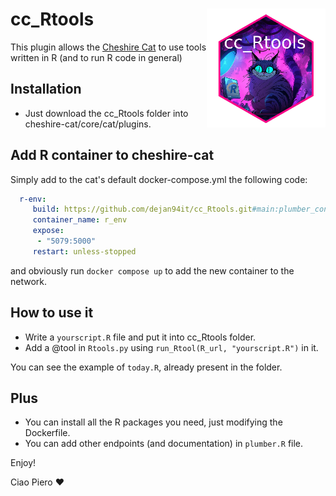 # cc_Rtools <img src="logo.png" align="right" width="190" height="190" />
This plugin allows the [Cheshire Cat](https://github.com/cheshire-cat-ai/core) to use tools written in R (and to run R code in general)

## Installation

- Just download the cc_Rtools folder into cheshire-cat/core/cat/plugins.
  
## Add R container to cheshire-cat

Simply add to the cat's default docker-compose.yml the following code:

```yaml
  r-env:
     build: https://github.com/dejan94it/cc_Rtools.git#main:plumber_container
     container_name: r_env
     expose:
      - "5079:5000"
     restart: unless-stopped
```
and obviously run ```docker compose up``` to add the new container to the network.

## How to use it

- Write a ```yourscript.R``` file and put it into cc_Rtools folder.
- Add a @tool in ```Rtools.py``` using ```run_Rtool(R_url, "yourscript.R")``` in it.

You can see the example of ```today.R```, already present in the folder.

## Plus
- You can install all the R packages you need, just modifying the Dockerfile.
- You can add other endpoints (and documentation) in ```plumber.R``` file.
  
Enjoy!

Ciao Piero ❤️
